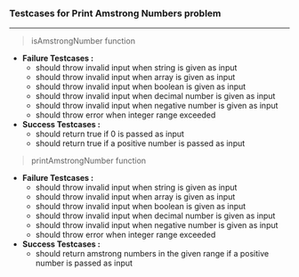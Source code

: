 ### Testcases for Print Amstrong Numbers problem
---
> isAmstrongNumber function  

* <b> Failure Testcases :</b>
    * should throw invalid input when string is given as input 
    * should throw invalid input when array is given as input
    * should throw invalid input when boolean is given as input
    * should throw invalid input when decimal number is given as input 
    * should throw invalid input when negative number is given as input 
    * should throw error when integer range exceeded
* <b> Success Testcases :</b>  
    * should return true if 0 is passed as input 
    * should return true if a positive number is passed as input

> printAmstrongNumber function  

* <b> Failure Testcases :</b>
    * should throw invalid input when string is given as input 
    * should throw invalid input when array is given as input
    * should throw invalid input when boolean is given as input 
    * should throw invalid input when decimal number is given as input
    * should throw invalid input when negative number is given as input
    * should throw error when integer range exceeded 
* <b> Success Testcases :</b>  
    * should return amstrong numbers in the given range if a positive number is passed as input